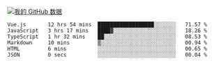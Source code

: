 [![我的 GitHub 数据](https://github-readme-stats.vercel.app/api?username=unbrain&?theme=dark)]()

<!--START_SECTION:waka-->

```text
Vue.js       12 hrs 54 mins  ██████████████████░░░░░░░   71.57 %
JavaScript   3 hrs 17 mins   ████▓░░░░░░░░░░░░░░░░░░░░   18.26 %
TypeScript   1 hr 32 mins    ██░░░░░░░░░░░░░░░░░░░░░░░   08.53 %
Markdown     10 mins         ▒░░░░░░░░░░░░░░░░░░░░░░░░   00.94 %
HTML         6 mins          ░░░░░░░░░░░░░░░░░░░░░░░░░   00.65 %
JSON         0 secs          ░░░░░░░░░░░░░░░░░░░░░░░░░   00.04 %
```

<!--END_SECTION:waka-->
